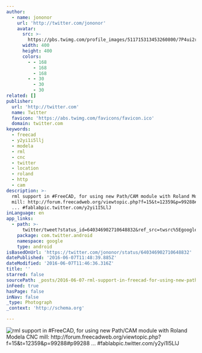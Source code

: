 ```yaml
---
author:
  - name: jononor
    url: 'http://twitter.com/jononor'
    avatar:
      src: >-
        https://pbs.twimg.com/profile_images/511715313453260800/7P4ui2rr_400x400.jpeg
      width: 400
      height: 400
      colors:
        - - 168
          - 168
          - 168
        - - 30
          - 30
          - 30
related: []
publisher:
  url: 'http://twitter.com'
  name: Twitter
  favicon: 'https://abs.twimg.com/favicons/favicon.ico'
  domain: twitter.com
keywords:
  - freecad
  - y2yi1i5llj
  - modela
  - rml
  - cnc
  - twitter
  - location
  - roland
  - http
  - cam
description: >-
  rml support in #FreeCAD, for using new Path/CAM module with Roland Modela CNC
  mill: http://forum.freecadweb.org/viewtopic.php?f=15&t=12359&p=99288#p99288
  ... #fablabpic.twitter.com/y2yi1I5LlJ
inLanguage: en
app_links:
  - path: >-
      twitter/tweet?status_id=640346902710648832&ref_src=twsrc%5Egoogle%7Ctwcamp%5Eandroidseo%7Ctwgr%5Estatus%7Ctwterm%5E640346902710648832
    package: com.twitter.android
    namespace: google
    type: android
isBasedOnUrl: 'https://twitter.com/jononor/status/640346902710648832'
datePublished: '2016-06-07T11:48:39.885Z'
dateModified: '2016-06-07T11:46:36.316Z'
title: ''
starred: false
sourcePath: _posts/2016-06-07-rml-support-in-freecad-for-using-new-pathcam-module-with.md
inFeed: true
hasPage: false
inNav: false
_type: Photograph
_context: 'http://schema.org'

---
```

![rml support in #FreeCAD, for using new Path/CAM module with Roland Modela CNC mill: http://forum.freecadweb.org/viewtopic.php?f=15&t=12359&p=99288#p99288 ... #fablabpic.twitter.com/y2yi1I5LlJ](https://pbs.twimg.com/media/COL4HTKUcAE_4uQ.png:large)